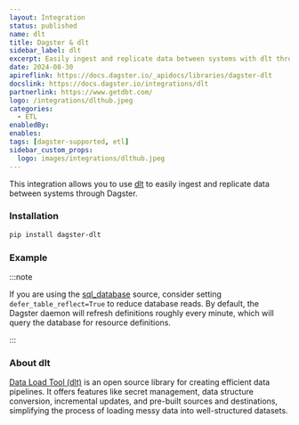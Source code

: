```yaml
---
layout: Integration
status: published
name: dlt
title: Dagster & dlt
sidebar_label: dlt
excerpt: Easily ingest and replicate data between systems with dlt through Dagster.
date: 2024-08-30
apireflink: https://docs.dagster.io/_apidocs/libraries/dagster-dlt
docslink: https://docs.dagster.io/integrations/dlt
partnerlink: https://www.getdbt.com/
logo: /integrations/dlthub.jpeg
categories:
  - ETL
enabledBy:
enables:
tags: [dagster-supported, etl]
sidebar_custom_props: 
  logo: images/integrations/dlthub.jpeg
---
```


This integration allows you to use [dlt](https://dlthub.com/) to easily ingest and replicate data between systems through Dagster.

### Installation

```bash
pip install dagster-dlt
```

### Example

<CodeExample path="docs_beta_snippets/docs_beta_snippets/integrations/dlt.py" language="python" />

:::note

If you are using the [sql_database](https://dlthub.com/docs/api_reference/sources/sql_database/__init__#sql_database) source, consider setting `defer_table_reflect=True` to reduce database reads. By default, the Dagster daemon will refresh definitions roughly every minute, which will query the database for resource definitions.

:::

### About dlt

[Data Load Tool (dlt)](https://dlthub.com/) is an open source library for creating efficient data pipelines. It offers features like secret management, data structure conversion, incremental updates, and pre-built sources and destinations, simplifying the process of loading messy data into well-structured datasets.
